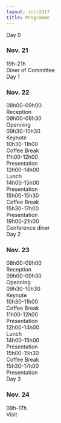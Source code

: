 ```yaml
---
layout: iccr2017
title: Programme
---
```


<div class="row">
 <div class="col-md-2">
 <div class="card">
   <div class="card-header">
     Day 0
     <h3>Nov. 21</h3>
   </div>
   <div class="card-block">
   <div class="container">
    <div class="row">
      <div class="col-md-5"> 19h-21h</div>
      <div class="col-md-7"> Diner of Committee </div>
    </div>
  </div>
   </div>
 </div>
</div>
 <div class="col-md-2">
  <div class="card">
    <div class="card-header">
      Day 1
      <h3>Nov. 22</h3>
    </div>
    <div class="card-block">
    <div class="container">
     <div class="row">
       <div class="col-md-5">08h00-09h00</div>
       <div class="col-md-7">Reception</div>
     </div>
     <div class="row">
       <div class="col-md-5">09h00-09h30</div>
       <div class="col-md-7">Openning</div>
     </div>
     <div class="row">
       <div class="col-md-5">09h30-10h30</div>
       <div class="col-md-7">Keynote</div>
     </div>
     <div class="row">
       <div class="col-md-5">10h30-11h00</div>
       <div class="col-md-7">Coffee Break</div>
     </div>
     <div class="row">
       <div class="col-md-5">11h00-12h00</div>
       <div class="col-md-7">Presentation</div>
     </div>
     <div class="row">
       <div class="col-md-5">12h00-14h00</div>
       <div class="col-md-7">Lunch</div>
     </div>
     <div class="row">
       <div class="col-md-5">14h00-15h00</div>
       <div class="col-md-7">Presentation</div>
     </div>
     <div class="row">
       <div class="col-md-5">15h00-15h30</div>
       <div class="col-md-7">Coffee Break</div>
     </div>
     <div class="row">
       <div class="col-md-5">15h30-17h00</div>
       <div class="col-md-7">Presentation</div>
     </div>
     <div class="row">
       <div class="col-md-5">19h00-21h00</div>
       <div class="col-md-7">Conference diner</div>
     </div>
   </div>
    </div>
  </div>
</div>
<div class="col-md-2">
 <div class="card">
   <div class="card-header">
     Day 2
     <h3>Nov. 23</h3>
   </div>
   <div class="card-block">
   <div class="container">
    <div class="row">
      <div class="col-md-5">08h00-09h00</div>
      <div class="col-md-7">Reception</div>
    </div>
    <div class="row">
      <div class="col-md-5">09h00-09h30</div>
      <div class="col-md-7">Openning</div>
    </div>
    <div class="row">
      <div class="col-md-5">09h30-10h30</div>
      <div class="col-md-7">Keynote</div>
    </div>
    <div class="row">
      <div class="col-md-5">10h30-11h00</div>
      <div class="col-md-7">Coffee Break</div>
    </div>
    <div class="row">
      <div class="col-md-5">11h00-12h00</div>
      <div class="col-md-7">Presentation</div>
    </div>
    <div class="row">
      <div class="col-md-5">12h00-14h00</div>
      <div class="col-md-7">Lunch</div>
    </div>
    <div class="row">
      <div class="col-md-5">14h00-15h00</div>
      <div class="col-md-7">Presentation</div>
    </div>
    <div class="row">
      <div class="col-md-5">15h00-15h30</div>
      <div class="col-md-7">Coffee Break</div>
    </div>
    <div class="row">
      <div class="col-md-5">15h30-17h00</div>
      <div class="col-md-7">Presentation</div>
    </div>
  </div>
   </div>
 </div>
</div>

<div class="col-md-2">
 <div class="card">
   <div class="card-header">
     Day 3
     <h3>Nov. 24</h3>
   </div>
   <div class="card-block">
   <div class="container">
    <div class="row">
      <div class="col-md-5"> 09h-17h</div>
      <div class="col-md-7"> Visit </div>
    </div>
  </div>
   </div>
 </div>
</div>
</div>
